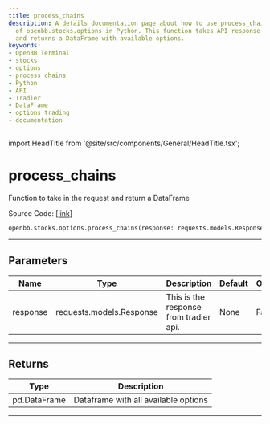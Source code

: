 ```yaml
---
title: process_chains
description: A details documentation page about how to use process_chains function
  of openbb.stocks.options in Python. This function takes API response from Tradier
  and returns a DataFrame with available options.
keywords:
- OpenBB Terminal
- stocks
- options
- process chains
- Python
- API
- Tradier
- DataFrame
- options trading
- documentation
---
```


import HeadTitle from '@site/src/components/General/HeadTitle.tsx';

<HeadTitle title="process_chains - Options - Stocks - Reference | OpenBB SDK Docs" />

# process_chains

Function to take in the request and return a DataFrame

Source Code: [[link](https://github.com/OpenBB-finance/OpenBBTerminal/tree/main/openbb_terminal/stocks/options/tradier_model.py#L238)]

```python
openbb.stocks.options.process_chains(response: requests.models.Response)
```

---

## Parameters

| Name | Type | Description | Default | Optional |
| ---- | ---- | ----------- | ------- | -------- |
| response | requests.models.Response | This is the response from tradier api. | None | False |


---

## Returns

| Type | Description |
| ---- | ----------- |
| pd.DataFrame | Dataframe with all available options |
---
